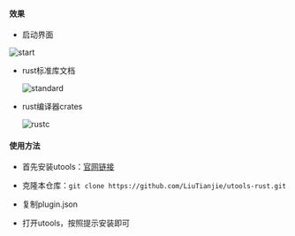 #### 效果

* 启动界面

![start](https://images.nickname4th.vip/start.png)

* rust标准库文档

  ![standard](https://images.nickname4th.vip/standard.png)

* rust编译器crates

  ![rustc](https://images.nickname4th.vip/rustc.png)

#### 使用方法

* 首先安装utools：[官网链接](https://www.u.tools/)
* 克隆本仓库：```git clone https://github.com/LiuTianjie/utools-rust.git```

* 复制plugin.json
* 打开utools，按照提示安装即可

